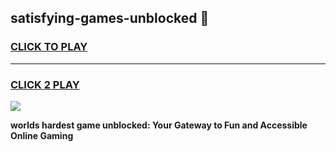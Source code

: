 
## satisfying-games-unblocked 👋
<h3>
<a href="https://premium.freeplayer.one?title=satisfying-games-unblocked&ref=14F">CLICK TO PLAY</a></h3>
<hr>

<h3>
<a href="https://premium.freeplayer.one?title=satisfying-games-unblocked&ref=14F">CLICK 2 PLAY</a>
  
</h3>

<a href="https://premium.freeplayer.one?title=satisfying-games-unblocked&ref=12F/"><img src="https://clearcache.store/games.png"></a>


**worlds hardest game unblocked: Your Gateway to Fun and Accessible Online Gaming**
